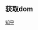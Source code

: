 ## 获取dom

[知乎](https://zhuanlan.zhihu.com/p/403039139#:~:text=%E6%88%91%E4%BB%AC%E7%9F%A5%E9%81%93%E5%9C%A8vue%E4%B8%AD%E8%A6%81%E6%83%B3%E6%8B%BF%E5%88%B0dom%E5%85%83%E7%B4%A0%EF%BC%8C%E9%9C%80%E8%A6%81%E5%9C%A8dom%E5%85%83%E7%B4%A0%E6%8C%82%E8%BD%BD%E5%88%B0%E9%A1%B5%E9%9D%A2%E4%B8%8A%E6%89%8D%E5%8F%AF%E4%BB%A5%EF%BC%8C%E4%B9%9F%E5%B0%B1%E6%98%AF%E5%9C%A8mounted%20%28%29%E7%94%9F%E5%91%BD%E5%91%A8%E6%9C%9F%E4%B8%AD%EF%BC%8C%E5%90%8C%E7%90%86%E5%9C%A8uniapp%E4%B8%AD%E9%9C%80%E8%A6%81%E5%9C%A8%E9%A1%B5%E9%9D%A2%E7%94%9F%E5%91%BD%E5%91%A8%E6%9C%9F%E4%B8%ADonReady,%28%29%20%E6%88%96%E8%80%85%E7%BB%84%E4%BB%B6%E5%91%A8%E6%9C%9Fmounted%20%28%29%E5%86%85%E8%8E%B7%E5%8F%96%E6%89%8D%E6%9C%89%E6%95%88)